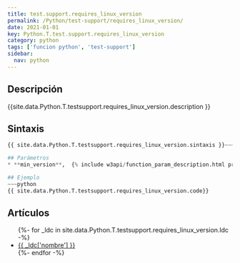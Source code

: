 ```yaml
---
title: test.support.requires_linux_version
permalink: /Python/test-support/requires_linux_version/
date: 2021-01-01
key: Python.T.test.support.requires_linux_version
category: python
tags: ['funcion python', 'test-support']
sidebar: 
  nav: python
---
```


## Descripción
{{site.data.Python.T.testsupport.requires_linux_version.description }}

## Sintaxis
~~~python
{{ site.data.Python.T.testsupport.requires_linux_version.sintaxis }}~~~

## Parámetros
* **min_version**,  {% include w3api/function_param_description.html propiedad=site.data.Python.T.test.support.requires_linux_version valor="min_version" %}

## Ejemplo
~~~python
{{ site.data.Python.T.testsupport.requires_linux_version.code}}
~~~

## Artículos
<ul>
{%- for _ldc in site.data.Python.T.testsupport.requires_linux_version.ldc -%}
   <li>
       <a href="{{_ldc['url'] }}">{{ _ldc['nombre'] }}</a>
   </li>
{%- endfor -%}
</ul>
